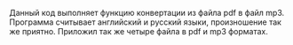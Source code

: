 Данный код выполняет функцию конвертации из файла pdf в файл mp3. Программа считывает английский и русский языки, произношение так же приятно.
Приложил так же четыре файла в pdf и mp3 форматах.
